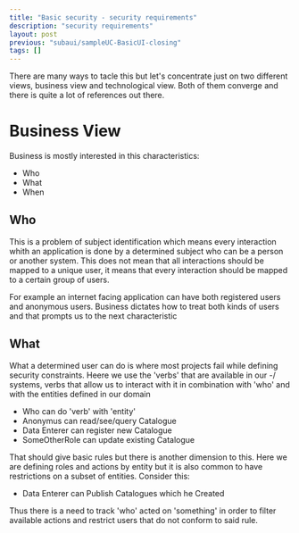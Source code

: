 ```yaml
---
title: "Basic security - security requirements"
description: "security requirements"
layout: post
previous: "subaui/sampleUC-BasicUI-closing"
tags: []
---
```


There are many ways to tacle this but let's concentrate just on two different
views, business view and technological view. Both of them converge and there
is quite a lot of references out there.

Business View
=============

Business is mostly interested in this characteristics:

* Who
* What
* When

Who
---

This is a problem of subject identification which means every interaction
whith an application is done by a determined subject who can be a person or
another system. This does not mean that all interactions should be mapped to
a unique user, it means that every interaction should be mapped to a certain 
group of users.

For example an internet facing application can have both registered users and
anonymous users. Business dictates how to treat both kinds of users and that
prompts us to the next characteristic

What
----

What a determined user can do is where most projects fail while defining 
security constraints. Heere we use the 'verbs' that are available in our -/
systems, verbs that allow us to interact with it in combination with 'who'
and with the entities defined in our domain


* Who can do 'verb' with 'entity'
* Anonymus can read/see/query Catalogue
* Data Enterer can register new Catalogue
* SomeOtherRole can update existing Catalogue

That should give basic rules but there is another dimension to this. Here 
we are defining roles and actions by entity but it is also common to have 
restrictions on a subset of entities. Consider this:

* Data Enterer can Publish Catalogues which he Created

Thus there is a need to track 'who' acted on 'something' in order to filter 
available actions and restrict users that do not conform to said rule.

